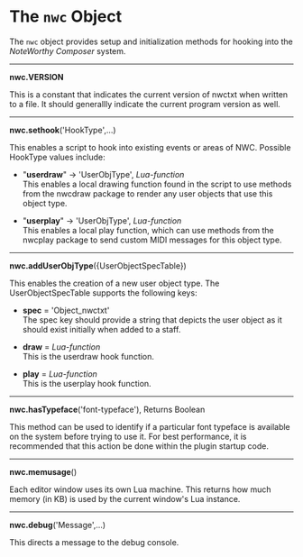 # The `nwc` Object

The `nwc` object provides setup and initialization methods for hooking into the *NoteWorthy Composer* system.


---------------------------------
**nwc.VERSION**

This is a constant that indicates the current version of nwctxt when written to a file. It should generallly indicate the current program version as well.


---------------------------------
**nwc.sethook**('HookType',...)

This enables a script to hook into existing events or areas of NWC. Possible HookType values include:

 - "**userdraw**" -> 'UserObjType', *Lua-function*
   <br>This enables a local drawing function found in the script to use methods from the nwcdraw package to render any user objects that use this object type.
   
 - "**userplay**" -> 'UserObjType', *Lua-function*
   <br>This enables a local play function, which can use methods from the nwcplay package to send custom MIDI messages for this object type.


---------------------------------
**nwc.addUserObjType**({UserObjectSpecTable})
  
This enables the creation of a new user object type. The UserObjectSpecTable supports the following keys:

- **spec** = 'Object_nwctxt'
<br>The spec key should provide a string that depicts the user object as it should exist initially when added to a staff.
  
- **draw** = *Lua-function*
<br>This is the userdraw hook function.
  
- **play** = *Lua-function*
<br>This is the userplay hook function.


---------------------------------
**nwc.hasTypeface**('font-typeface'), Returns Boolean

This method can be used to identify if a particular font typeface is available on the system before trying to use it. For best performance, it is recommended that this action be done within the plugin startup code.


---------------------------------
**nwc.memusage**()

Each editor window uses its own Lua machine. This returns how much memory (in KB) is used by the current window's Lua instance.


---------------------------------
**nwc.debug**('Message',...)

This directs a message to the debug console.
